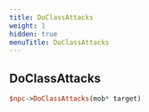 ```yaml
---
title: DoClassAttacks
weight: 1
hidden: true
menuTitle: DoClassAttacks
---
```

## DoClassAttacks
```perl
$npc->DoClassAttacks(mob* target)
```